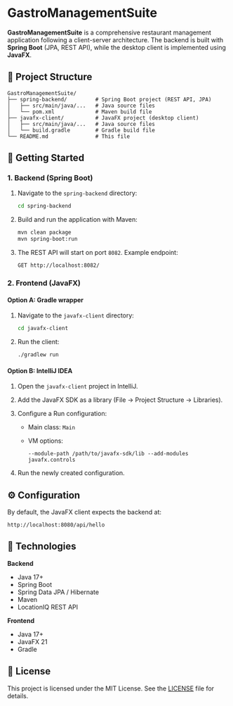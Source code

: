 # GastroManagementSuite

**GastroManagementSuite** is a comprehensive restaurant management application following a client-server architecture. The backend is built with **Spring Boot** (JPA, REST API), while the desktop client is implemented using **JavaFX**.

## 📂 Project Structure

```
GastroManagementSuite/
├── spring-backend/         # Spring Boot project (REST API, JPA)
│   ├── src/main/java/...   # Java source files
│   └── pom.xml             # Maven build file
├── javafx-client/          # JavaFX project (desktop client)
│   ├── src/main/java/...   # Java source files
│   └── build.gradle        # Gradle build file
└── README.md               # This file
```

## 🚀 Getting Started

### 1. Backend (Spring Boot)

1. Navigate to the `spring-backend` directory:

   ```bash
   cd spring-backend
   ```
2. Build and run the application with Maven:

   ```bash
   mvn clean package
   mvn spring-boot:run
   ```
3. The REST API will start on port `8082`. Example endpoint:

   ```
   GET http://localhost:8082/
   ```

### 2. Frontend (JavaFX)

#### Option A: Gradle wrapper

1. Navigate to the `javafx-client` directory:

   ```bash
   cd javafx-client
   ```
2. Run the client:

   ```bash
   ./gradlew run
   ```

#### Option B: IntelliJ IDEA

1. Open the `javafx-client` project in IntelliJ.
2. Add the JavaFX SDK as a library (File → Project Structure → Libraries).
3. Configure a Run configuration:

   * Main class: `Main`
   * VM options:

     ```text
     --module-path /path/to/javafx-sdk/lib --add-modules javafx.controls
     ```
4. Run the newly created configuration.

## ⚙️ Configuration

By default, the JavaFX client expects the backend at:

```
http://localhost:8080/api/hello
```

## 🧩 Technologies

**Backend**

* Java 17+
* Spring Boot
* Spring Data JPA / Hibernate
* Maven
* LocationIQ REST API

**Frontend**

* Java 17+
* JavaFX 21
* Gradle

## 📄 License

This project is licensed under the MIT License. See the [LICENSE](LICENSE) file for details.

